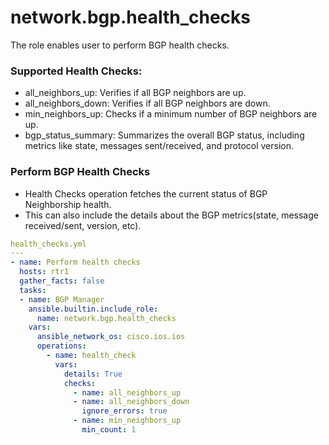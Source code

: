 network.bgp.health_checks
================

The role enables user to perform BGP health checks.

### Supported Health Checks:
- all_neighbors_up: Verifies if all BGP neighbors are up.
- all_neighbors_down: Verifies if all BGP neighbors are down.
- min_neighbors_up: Checks if a minimum number of BGP neighbors are up.
- bgp_status_summary: Summarizes the overall BGP status, including metrics like state, messages sent/received, and protocol version.

### Perform BGP Health Checks
- Health Checks operation fetches the current status of BGP Neighborship health.
- This can also include the details about the BGP metrics(state, message received/sent, version, etc).

```yaml
health_checks.yml
---
- name: Perform health checks
  hosts: rtr1
  gather_facts: false
  tasks:
  - name: BGP Manager
    ansible.builtin.include_role:
      name: network.bgp.health_checks
    vars:
      ansible_network_os: cisco.ios.ios
      operations:
        - name: health_check
          vars:
            details: True
            checks:
              - name: all_neighbors_up
              - name: all_neighbors_down
                ignore_errors: true
              - name: min_neighbors_up
                min_count: 1
```
